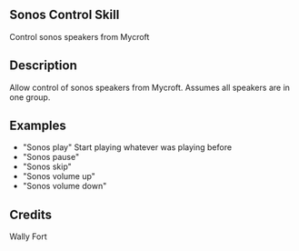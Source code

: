 ## Sonos Control Skill
Control sonos speakers from Mycroft

## Description
Allow control of sonos speakers from Mycroft.
Assumes all speakers are in one group.

## Examples
 - "Sonos play"  Start playing whatever was playing before
 - "Sonos pause"
 - "Sonos skip"
 - "Sonos volume up"
 - "Sonos volume down"


## Credits
Wally Fort
